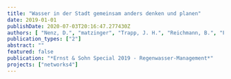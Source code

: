 ```yaml
---
title: "Wasser in der Stadt gemeinsam anders denken und planen"
date: 2019-01-01
publishDate: 2020-07-03T20:16:47.277430Z
authors: [ "Nenz, D.", "matzinger", "Trapp, J. H.", "Reichmann, B.", "Funke, F.", "rouault", "Gunkel, M." ]
publication_types: ["2"]
abstract: ""
featured: false
publication: "*Ernst & Sohn Special 2019 - Regenwasser-Management*"
projects: ["networks4"]
---
```


